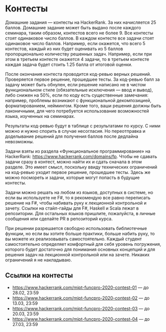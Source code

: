 # Контесты

Домашние задания — контесты на HackerRank. За них начисляется 25 баллов. Домашние задание может быть выдано после каждого семинара, таким образом, контестов всего не более 9. Все контесты стоят одинаковое число баллов. В каждом контесте все задачи стоят одинаковое число баллов. Например, если окажется, что всего 5 контестов, каждый из них будет оценивать из 5 баллов пропорционально количеству решенных задач. Например, если при этом в третьем контесте окажется 4 задачи, то в третьем контесте каждая задача будет стоить 1.25 балла от итоговой оценки.

После окончания контеста проводится код-ревью верных решений. Проверяется первое решение, прошедшее тесты. За код-ревью балл за задачу может быть обнулен, если решение написано не в чистом функциональном стиле (обязательные исключения — ввод и вывод), либо снижен на 50%, если по коду есть существенные замечания: например, проблемы возникают с функциональной декомпозицией, форматированием, неймингом. Кроме того, ваши решения должны быть лаконичными, для чего потребуется использование возможностей языка, изученных на семинарах.

Результаты код-ревью будут в таблице с результатами по курсу. С ними можно и нужно спорить в случае несогласия. Но переотправка и доделывание решений для получения баллов после дедлайна невозможны.

Задачи взяты из раздела «Функциональное программирование» на HackerRank: https://www.hackerrank.com/domains/fp. Чтобы не сдавать задачи сразу в контест, можно найти их и сдать сначала в этом разделе. Это имеет смысл, поскольку ввиду технических ограничений на код-ревью уходит первое решение, прошедшее тесты. Здесь же можно посмореть и задачи, которые могут попасть в будущие контесты.

Задачи можно решать на любом из языков, доступных в системе, но если вы используете не F#, то я рекомендую все равно переписать решение на F#, чтобы набивать руку к лекционной контрольной и зачету. Ссылки на стайл-гайды для F#, Haskell и Scala лежат в репозитории. Для остальных языков пришлите, пожалуйста, в личные сообщения или сделайте PR в репозиторий курса.

При решении разрешается свободно использовать библиотечные функции, но если вы хотите больше практики, больше набить руку, то вы можете их реализовывать самостоятельно. Каждый студент самостоятельно определяет комфортный для себя уровень погружения, которого будет достаточно для понимания основных концепций и для решения задач на лекционной контрольной или на зачете. Никаких ограничений я не накладываю.

## Ссылки на контесты

* https://www.hackerrank.com/mipt-funcpro-2020-contest-01 — до 28.02, 23:59
* https://www.hackerrank.com/mipt-funcpro-2020-contest-02 — до 13.03, 23:59
* https://www.hackerrank.com/mipt-funcpro-2020-contest-03 — до 20.03, 23:59
* https://www.hackerrank.com/mipt-funcpro-2020-contest-04 — до 27.03, 23:59
